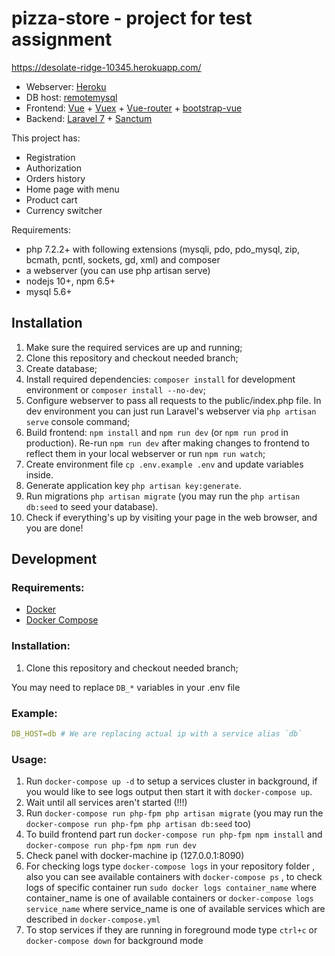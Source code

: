 pizza-store - project for test assignment
========================================================
https://desolate-ridge-10345.herokuapp.com/
* Webserver: [Heroku](https://dashboard.heroku.com/login)
* DB host: [remotemysql](https://remotemysql.com/)
* Frontend: [Vue](https://vuejs.org/) + [Vuex](https://vuex.vuejs.org/) + [Vue-router](https://router.vuejs.org/) + [bootstrap-vue](https://bootstrap-vue.org/)
* Backend: [Laravel 7](https://laravel.com/) + [Sanctum](https://laravel.com/docs/7.x/sanctum#introduction)

This project has: 
* Registration
* Authorization
* Orders history
* Home page with menu
* Product cart
* Currency switcher


Requirements:

* php 7.2.2+ with following extensions (mysqli, pdo, pdo_mysql, zip, bcmath, pcntl, sockets, gd, xml) and composer
* a webserver (you can use php artisan serve)
* nodejs 10+, npm 6.5+
* mysql 5.6+

Installation
------------
1. Make sure the required services are up and running;
2. Clone this repository and checkout needed branch;
3. Create database;
4. Install required dependencies: `composer install` for development environment or `composer install --no-dev`;
5. Configure webserver to pass all requests to the public/index.php file.
 In dev environment you can just run Laravel's webserver via `php artisan serve` console command;
6. Build frontend: `npm install` and `npm run dev` (or `npm run prod` in production). Re-run `npm run dev` after making changes to frontend to reflect them in your local webserver or run `npm run watch`;
7. Create environment file `cp .env.example .env` and update variables inside.
8. Generate application key `php artisan key:generate`.
9. Run migrations `php artisan migrate` (you may run the `php artisan db:seed` to seed your database).
9. Check if everything's up by visiting your page in the web browser, and you are done!

Development
-----------

### Requirements:

* [Docker](https://docs.docker.com/install/#backporting) 
* [Docker Compose](https://docs.docker.com/compose/install/#install-compose)

### Installation:

1. Clone this repository and checkout needed branch;

You may need to replace `DB_*` variables in your .env file

### Example:

```yaml
DB_HOST=db # We are replacing actual ip with a service alias `db`
```

### Usage:

1. Run `docker-compose up -d` to setup a services cluster in background, if you would like to see logs output then start it with `docker-compose up`.
2. Wait until all services aren't started  (!!!)
3. Run `docker-compose run php-fpm php artisan migrate` (you may run the `docker-compose run php-fpm php artisan db:seed` too)
4. To build frontend part run `docker-compose run php-fpm npm install` and `docker-compose run php-fpm npm run dev`
5. Check panel with docker-machine ip (127.0.0.1:8090)
6. For checking logs type `docker-compose logs` in your repository folder , also you can see available containers with `docker-compose ps` ,
to check logs of specific container run `sudo docker logs container_name` where container_name is one of available containers 
or `docker-compose logs service_name` where service_name is one of available services which are described in `docker-compose.yml` 
6. To stop services if they are running in foreground mode type `ctrl+c` or `docker-compose down` for background mode
